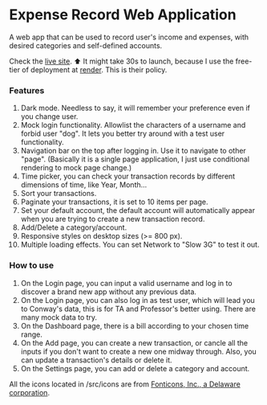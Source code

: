 # Expense Record Web Application

A web app that can be used to record user's income and expenses, with desired categories and self-defined accounts.

Check the [live site](https://expense-ygef.onrender.com).
⬆️ It might take 30s to launch, because I use the free-tier of deployment at [render](https://dashboard.render.com). This is their policy.

### Features

1. Dark mode. Needless to say, it will remember your preference even if you change user.
2. Mock login functionality. Allowlist the characters of a username and forbid user "dog". It lets you better try around with a test user functionality.
3. Navigation bar on the top after logging in. Use it to navigate to other "page". (Basically it is a single page application, I just use conditional rendering to mock page change.)
4. Time picker, you can check your transaction records by different dimensions of time, like Year, Month...
5. Sort your transactions.
6. Paginate your transactions, it is set to 10 items per page.
7. Set your default account, the default account will automatically appear when you are trying to create a new transaction record.
8. Add/Delete a category/account.
9. Responsive styles on desktop sizes (>= 800 px).
10. Multiple loading effects. You can set Network to "Slow 3G" to test it out.

### How to use

1. On the Login page, you can input a valid username and log in to discover a brand new app without any previous data.
2. On the Login page, you can also log in as test user, which will lead you to Conway's data, this is for TA and Professor's better using. There are many mock data to try.
3. On the Dashboard page, there is a bill according to your chosen time range.
4. On the Add page, you can create a new transaction, or cancle all the inputs if you don't want to create a new one midway through. Also, you can update a transaction's details or delete it.
5. On the Settings page, you can add or delete a category and account.

All the icons located in /src/icons are from [Fonticons, Inc., a Delaware corporation](https://fontawesome.com/license#license).
